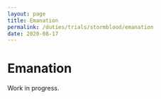 ```yaml
---
layout: page
title: Emanation
permalink: /duties/trials/stormblood/emanation
date: 2020-08-17
---
```


# Emanation

Work in progress.

